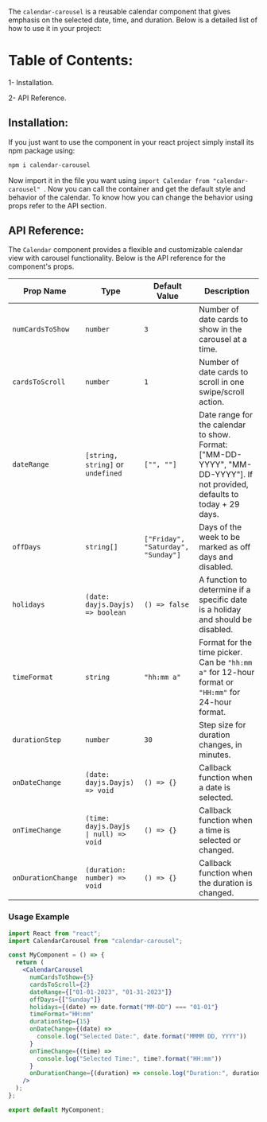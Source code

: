 The `calendar-carousel` is a reusable calendar component that gives emphasis on the selected date, time, and duration. Below is a detailed list of how to use it in your project:

# Table of Contents:

1- Installation.

2- API Reference.

## Installation:

If you just want to use the component in your react project simply install its npm package using:

```bash
npm i calendar-carousel
```

Now import it in the file you want using `import Calendar from "calendar-carousel" `. Now you can call the container and get the default style and behavior of the
calendar. To know how you can change the behavior using props refer to the API section.

## API Reference:

The `Calendar` component provides a flexible and customizable calendar view with carousel functionality. Below is the API reference for the component's props.

| Prop Name          | Type                                  | Default Value                      | Description                                                                                                              |
| ------------------ | ------------------------------------- | ---------------------------------- | ------------------------------------------------------------------------------------------------------------------------ |
| `numCardsToShow`   | `number`                              | `3`                                | Number of date cards to show in the carousel at a time.                                                                  |
| `cardsToScroll`    | `number`                              | `1`                                | Number of date cards to scroll in one swipe/scroll action.                                                               |
| `dateRange`        | `[string, string]` or `undefined`     | `["", ""]`                         | Date range for the calendar to show. Format: ["MM-DD-YYYY", "MM-DD-YYYY"]. If not provided, defaults to today + 29 days. |
| `offDays`          | `string[]`                            | `["Friday", "Saturday", "Sunday"]` | Days of the week to be marked as off days and disabled.                                                                  |
| `holidays`         | `(date: dayjs.Dayjs) => boolean`      | `() => false`                      | A function to determine if a specific date is a holiday and should be disabled.                                          |
| `timeFormat`       | `string`                              | `"hh:mm a"`                        | Format for the time picker. Can be `"hh:mm a"` for 12-hour format or `"HH:mm"` for 24-hour format.                       |
| `durationStep`     | `number`                              | `30`                               | Step size for duration changes, in minutes.                                                                              |
| `onDateChange`     | `(date: dayjs.Dayjs) => void`         | `() => {}`                         | Callback function when a date is selected.                                                                               |
| `onTimeChange`     | `(time: dayjs.Dayjs \| null) => void` | `() => {}`                         | Callback function when a time is selected or changed.                                                                    |
| `onDurationChange` | `(duration: number) => void`          | `() => {}`                         | Callback function when the duration is changed.                                                                          |

### Usage Example

```jsx
import React from "react";
import CalendarCarousel from "calendar-carousel";

const MyComponent = () => {
  return (
    <CalendarCarousel
      numCardsToShow={5}
      cardsToScroll={2}
      dateRange={["01-01-2023", "01-31-2023"]}
      offDays={["Sunday"]}
      holidays={(date) => date.format("MM-DD") === "01-01"}
      timeFormat="HH:mm"
      durationStep={15}
      onDateChange={(date) =>
        console.log("Selected Date:", date.format("MMMM DD, YYYY"))
      }
      onTimeChange={(time) =>
        console.log("Selected Time:", time?.format("HH:mm"))
      }
      onDurationChange={(duration) => console.log("Duration:", duration)}
    />
  );
};

export default MyComponent;
```
